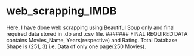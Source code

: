 # web_scrapping_IMDB
Here, I have done web scrapping using Beautiful Soup only and final required data stored in .db and .csv file.
####### FINAL REQUIRED DATA contains Movies_Name, Years(respective) and Rating. 
Total Database Shape is (251, 3) i.e. Data of only one page(250 Movies).
